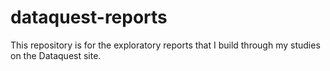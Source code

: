 # dataquest-reports
This repository is for the exploratory reports that I build through my studies on the Dataquest site.
